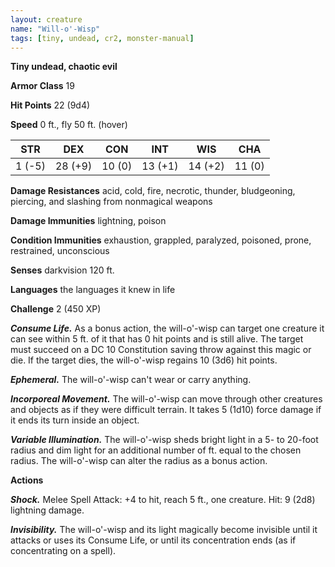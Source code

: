 ```yaml
---
layout: creature
name: "Will-o'-Wisp"
tags: [tiny, undead, cr2, monster-manual]
---
```


**Tiny undead, chaotic evil**

**Armor Class** 19

**Hit Points** 22 (9d4)

**Speed** 0 ft., fly 50 ft. (hover)

|   STR   |   DEX   |   CON   |   INT   |   WIS   |   CHA   |
|:-----:|:-----:|:-----:|:-----:|:-----:|:-----:|
| 1 (-5) | 28 (+9) | 10 (0) | 13 (+1) | 14 (+2) | 11 (0) |

**Damage Resistances** acid, cold, fire, necrotic, thunder, bludgeoning, piercing, and slashing from nonmagical weapons

**Damage Immunities** lightning, poison

**Condition Immunities** exhaustion, grappled, paralyzed, poisoned, prone, restrained, unconscious

**Senses** darkvision 120 ft.

**Languages** the languages it knew in life

**Challenge** 2 (450 XP)

***Consume Life.*** As a bonus action, the will-o'-wisp can target one creature it can see within 5 ft. of it that has 0 hit points and is still alive. The target must succeed on a DC 10 Constitution saving throw against this magic or die. If the target dies, the will-o'-wisp regains 10 (3d6) hit points.

***Ephemeral.*** The will-o'-wisp can't wear or carry anything.

***Incorporeal Movement.*** The will-o'-wisp can move through other creatures and objects as if they were difficult terrain. It takes 5 (1d10) force damage if it ends its turn inside an object.

***Variable Illumination.*** The will-o'-wisp sheds bright light in a 5- to 20-foot radius and dim light for an additional number of ft. equal to the chosen radius. The will-o'-wisp can alter the radius as a bonus action.

**Actions**

***Shock.*** Melee Spell Attack: +4 to hit, reach 5 ft., one creature. Hit: 9 (2d8) lightning damage.

***Invisibility.*** The will-o'-wisp and its light magically become invisible until it attacks or uses its Consume Life, or until its concentration ends (as if concentrating on a spell).

